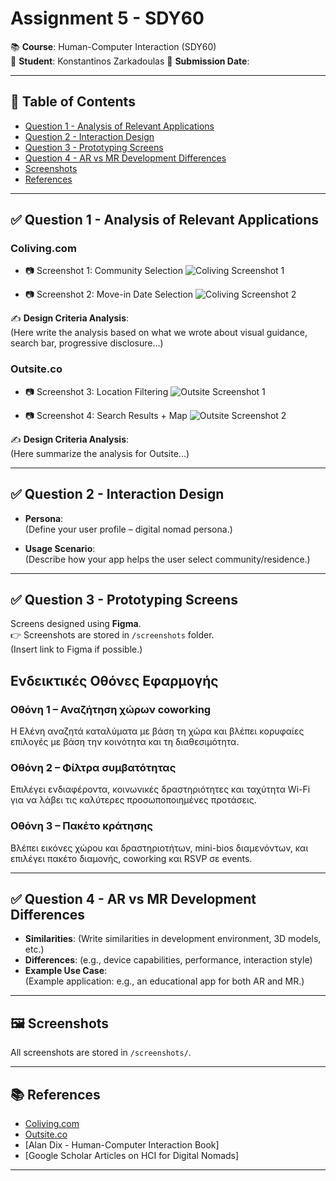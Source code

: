 # Assignment 5 - SDY60

📚 **Course**: Human-Computer Interaction (SDY60)  
👤 **Student**: Konstantinos Zarkadoulas 
📅 **Submission Date**:  

---

## 📌 Table of Contents
- [Question 1 - Analysis of Relevant Applications](#question-1---analysis-of-relevant-applications)
- [Question 2 - Interaction Design](#question-2---interaction-design)
- [Question 3 - Prototyping Screens](#question-3---prototyping-screens)
- [Question 4 - AR vs MR Development Differences](#question-4---ar-vs-mr-development-differences)
- [Screenshots](#screenshots)
- [References](#references)

---

## ✅ Question 1 - Analysis of Relevant Applications
### Coliving.com
- 📷 Screenshot 1: Community Selection
  ![Coliving Screenshot 1](./screenshots/your_image1.jpg)

- 📷 Screenshot 2: Move-in Date Selection
  ![Coliving Screenshot 2](./screenshots/your_image2.jpg)

✍️ **Design Criteria Analysis**:  
(Here write the analysis based on what we wrote about visual guidance, search bar, progressive disclosure...)

### Outsite.co
- 📷 Screenshot 3: Location Filtering
  ![Outsite Screenshot 1](./screenshots/your_image3.jpg)

- 📷 Screenshot 4: Search Results + Map
  ![Outsite Screenshot 2](./screenshots/your_image4.jpg)

✍️ **Design Criteria Analysis**:  
(Here summarize the analysis for Outsite...)

---

## ✅ Question 2 - Interaction Design
- **Persona**:  
(Define your user profile – digital nomad persona.)

- **Usage Scenario**:  
(Describe how your app helps the user select community/residence.)

---

## ✅ Question 3 - Prototyping Screens
Screens designed using **Figma**.  
👉 Screenshots are stored in `/screenshots` folder.  
(Insert link to Figma if possible.)

## Ενδεικτικές Οθόνες Εφαρμογής

### Οθόνη 1 – Αναζήτηση χώρων coworking  
Η Ελένη αναζητά καταλύματα με βάση τη χώρα και βλέπει κορυφαίες επιλογές με βάση την κοινότητα και τη διαθεσιμότητα.

### Οθόνη 2 – Φίλτρα συμβατότητας  
Επιλέγει ενδιαφέροντα, κοινωνικές δραστηριότητες και ταχύτητα Wi-Fi για να λάβει τις καλύτερες προσωποποιημένες προτάσεις.

### Οθόνη 3 – Πακέτο κράτησης  
Βλέπει εικόνες χώρου και δραστηριοτήτων, mini-bios διαμενόντων, και επιλέγει πακέτο διαμονής, coworking και RSVP σε events.

---

## ✅ Question 4 - AR vs MR Development Differences
- **Similarities**: (Write similarities in development environment, 3D models, etc.)
- **Differences**: (e.g., device capabilities, performance, interaction style)
- **Example Use Case**:  
(Example application: e.g., an educational app for both AR and MR.)

---

## 🖼️ Screenshots
All screenshots are stored in `/screenshots/`.

---

## 📚 References
- [Coliving.com](https://www.coliving.com)
- [Outsite.co](https://www.outsite.co)
- [Alan Dix - Human-Computer Interaction Book]
- [Google Scholar Articles on HCI for Digital Nomads] 

---
